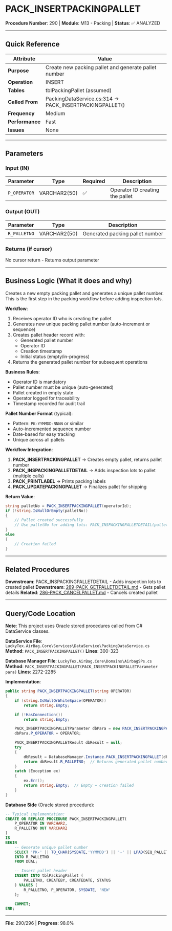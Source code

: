 # PACK_INSERTPACKINGPALLET

**Procedure Number**: 290 | **Module**: M13 - Packing | **Status**: ✅ ANALYZED

---

## Quick Reference

| Attribute | Value |
|-----------|-------|
| **Purpose** | Create new packing pallet and generate pallet number |
| **Operation** | INSERT |
| **Tables** | tblPackingPallet (assumed) |
| **Called From** | PackingDataService.cs:314 → PACK_INSERTPACKINGPALLET() |
| **Frequency** | Medium |
| **Performance** | Fast |
| **Issues** | None |

---

## Parameters

### Input (IN)

| Parameter | Type | Required | Description |
|-----------|------|----------|-------------|
| `P_OPERATOR` | VARCHAR2(50) | ✅ | Operator ID creating the pallet |

### Output (OUT)

| Parameter | Type | Description |
|-----------|------|-------------|
| `R_PALLETNO` | VARCHAR2(50) | Generated packing pallet number |

### Returns (if cursor)

No cursor return - Returns output parameter

---

## Business Logic (What it does and why)

Creates a new empty packing pallet and generates a unique pallet number. This is the first step in the packing workflow before adding inspection lots.

**Workflow**:
1. Receives operator ID who is creating the pallet
2. Generates new unique packing pallet number (auto-increment or sequence)
3. Creates pallet header record with:
   - Generated pallet number
   - Operator ID
   - Creation timestamp
   - Initial status (empty/in-progress)
4. Returns the generated pallet number for subsequent operations

**Business Rules**:
- Operator ID is mandatory
- Pallet number must be unique (auto-generated)
- Pallet created in empty state
- Operator logged for traceability
- Timestamp recorded for audit trail

**Pallet Number Format** (typical):
- Pattern: `PK-YYMMDD-NNNN` or similar
- Auto-incremented sequence number
- Date-based for easy tracking
- Unique across all pallets

**Workflow Integration**:
1. **PACK_INSERTPACKINGPALLET** → Creates empty pallet, returns pallet number
2. **PACK_INSPACKINGPALLETDETAIL** → Adds inspection lots to pallet (multiple calls)
3. **PACK_PRINTLABEL** → Prints packing labels
4. **PACK_UPDATEPACKINGPALLET** → Finalizes pallet for shipping

**Return Value**:
```csharp
string palletNo = PACK_INSERTPACKINGPALLET(operatorId);
if (!string.IsNullOrEmpty(palletNo))
{
    // Pallet created successfully
    // Use palletNo for adding lots: PACK_INSPACKINGPALLETDETAIL(palletNo, ...)
}
else
{
    // Creation failed
}
```

---

## Related Procedures

**Downstream**: PACK_INSPACKINGPALLETDETAIL - Adds inspection lots to created pallet
**Downstream**: [289-PACK_GETPALLETDETAIL.md](./289-PACK_GETPALLETDETAIL.md) - Gets pallet details
**Related**: [286-PACK_CANCELPALLET.md](./286-PACK_CANCELPALLET.md) - Cancels created pallet

---

## Query/Code Location

**Note**: This project uses Oracle stored procedures called from C# DataService classes.

**DataService File**: `LuckyTex.AirBag.Core\Services\DataService\PackingDataService.cs`
**Method**: `PACK_INSERTPACKINGPALLET()`
**Lines**: 300-323

**Database Manager File**: `LuckyTex.AirBag.Core\Domains\AirbagSPs.cs`
**Method**: `PACK_INSERTPACKINGPALLET(PACK_INSERTPACKINGPALLETParameter para)`
**Lines**: 2272-2285

**Implementation**:
```csharp
public string PACK_INSERTPACKINGPALLET(string OPERATOR)
{
    if (string.IsNullOrWhiteSpace(OPERATOR))
        return string.Empty;

    if (!HasConnection())
        return string.Empty;

    PACK_INSERTPACKINGPALLETParameter dbPara = new PACK_INSERTPACKINGPALLETParameter();
    dbPara.P_OPERATOR = OPERATOR;

    PACK_INSERTPACKINGPALLETResult dbResult = null;
    try
    {
        dbResult = DatabaseManager.Instance.PACK_INSERTPACKINGPALLET(dbPara);
        return dbResult.R_PALLETNO;  // Returns generated pallet number
    }
    catch (Exception ex)
    {
        ex.Err();
        return string.Empty;  // Empty = creation failed
    }
}
```

**Database Side** (Oracle stored procedure):
```sql
-- Typical implementation:
CREATE OR REPLACE PROCEDURE PACK_INSERTPACKINGPALLET(
    P_OPERATOR IN VARCHAR2,
    R_PALLETNO OUT VARCHAR2
)
IS
BEGIN
    -- Generate unique pallet number
    SELECT 'PK-' || TO_CHAR(SYSDATE,'YYMMDD') || '-' || LPAD(SEQ_PALLET.NEXTVAL,4,'0')
    INTO R_PALLETNO
    FROM DUAL;

    -- Insert pallet header
    INSERT INTO tblPackingPallet (
        PALLETNO, CREATEBY, CREATEDATE, STATUS
    ) VALUES (
        R_PALLETNO, P_OPERATOR, SYSDATE, 'NEW'
    );

    COMMIT;
END;
```

---

**File**: 290/296 | **Progress**: 98.0%
